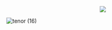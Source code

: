 <p align="center">
  <img src="[tenor (16)](https://user-images.githubusercontent.com/64483622/127747328-32b204c0-9fc7-422c-99bd-435dfaa4f61a.gif)" />
</p>

![tenor (16)](https://user-images.githubusercontent.com/64483622/127747328-32b204c0-9fc7-422c-99bd-435dfaa4f61a.gif)


<!--
**burcuaslan/burcuaslan** is a ✨ _special_ ✨ repository because its `README.md` (this file) appears on your GitHub profile.
 <div style="text-align:center"><img src="..." /></div>
Here are some ideas to get you started:

- 🔭 I’m currently working on ...
- 🌱 I’m currently learning ...
- 👯 I’m looking to collaborate on ...
- 🤔 I’m looking for help with ...
- 💬 Ask me about ...
- 📫 How to reach me: ...
- 😄 Pronouns: ...
- ⚡ Fun fact: ...
-->
